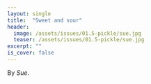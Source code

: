 ```yaml
---
layout: single
title:  "Sweet and sour"
header:
  image: /assets/issues/01.5-pickle/sue.jpg
  teaser: /assets/issues/01.5-pickle/sue.jpg
excerpt: ""
is_cover: false
---
```


By _Sue_.
